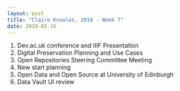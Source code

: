 ```yaml
---
layout: post
title: "Claire Knowles, 2018 - Week 7"
date: 2018-02-16
---
```


<ol>
<li>Dev.ac.uk conference and IIIF Presentation</li>
  <li>Digital Preservation Planning and Use Cases</li>
<li>Open Repositories Steering Committee Meeting</li>
<li>New start planning</li>
<li>Open Data and Open Source at University of Edinburgh</li>
<li>Data Vault UI review</li>
</ol>
